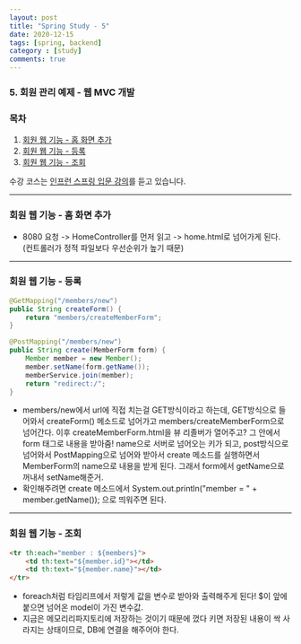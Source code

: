 ```yaml
---
layout: post
title: "Spring Study - 5"
date: 2020-12-15
tags: [spring, backend]
category : [study]
comments: true
---
```


### 5. 회원 관리 예제 - 웹 MVC 개발

### 목차  
1. <a href="#1">회원 웹 기능 - 홈 화면 추가</a>  
2. <a href="#2">회원 웹 기능 - 등록</a>
2. <a href="#3">회원 웹 기능 - 조회</a>

수강 코스는 <a href="https://www.inflearn.com/course/%EC%8A%A4%ED%94%84%EB%A7%81-%EC%9E%85%EB%AC%B8-%EC%8A%A4%ED%94%84%EB%A7%81%EB%B6%80%ED%8A%B8/">인프런 스프링 입문 강의</a>를 듣고 있습니다.  

---

<a name="1"></a>
### 회원 웹 기능 - 홈 화면 추가
- 8080 요청 -> HomeController를 먼저 읽고 -> home.html로 넘어가게 된다. (컨트롤러가 정적 파일보다 우선순위가 높기 때문)

---

<a name="2"></a>
### 회원 웹 기능 - 등록

```java
@GetMapping("/members/new")
public String createForm() {
    return "members/createMemberForm";
}

@PostMapping("/members/new")
public String create(MemberForm form) {
    Member member = new Member();
    member.setName(form.getName());
    memberService.join(member);
    return "redirect:/";
}
```

- members/new에서 url에 직접 치는걸 GET방식이라고 하는데, GET방식으로 들어와서 createForm() 메소드로 넘어가고 members/createMemberForm으로 넘어간다. 이후 createMemberForm.html을 뷰 리졸버가 열어주고? 그 안에서 form 태그로 내용을 받아줌! name으로 서버로 넘어오는 키가 되고, post방식으로 넘어와서 PostMapping으로 넘어와 받아서 create 메소드를 실행하면서 MemberForm의 name으로 내용을 받게 된다. 그래서 form에서 getName으로 꺼내서 setName해준거.
- 확인해주려면 create 메소드에서 System.out.println("member = " + member.getName()); 으로 띄워주면 된다.

---

<a name="3"></a>
### 회원 웹 기능 - 조회

```html
<tr th:each="member : ${members}">
    <td th:text="${member.id}"></td>
    <td th:text="${member.name}"></td>
</tr>
```
- foreach처럼 타임리프에서 저렇게 값을 변수로 받아와 출력해주게 된다! $이 앞에 붙으면 넘어온 model이 가진 변수값.
- 지금은 메모리리파지토리에 저장하는 것이기 때문에 껐다 키면 저장된 내용이 싹 사라지는 상태이므로, DB에 연결을 해주어야 한다.

